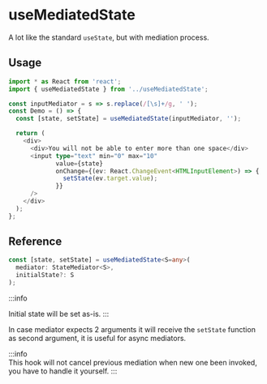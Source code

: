# useMediatedState

A lot like the standard `useState`, but with mediation process.

## Usage
```ts
import * as React from 'react';
import { useMediatedState } from '../useMediatedState';

const inputMediator = s => s.replace(/[\s]+/g, ' ');
const Demo = () => {
  const [state, setState] = useMediatedState(inputMediator, '');

  return (
    <div>
      <div>You will not be able to enter more than one space</div>
      <input type="text" min="0" max="10" 
             value={state}
             onChange={(ev: React.ChangeEvent<HTMLInputElement>) => {
               setState(ev.target.value);
             }}
      />
    </div>
  );
};
```

## Reference
```ts
const [state, setState] = useMediatedState<S=any>(
  mediator: StateMediator<S>,
  initialState?: S
);
```
:::info  

Initial state will be set as-is.
:::

In case mediator expects 2 arguments it will receive the `setState` function as second argument, it is useful for async mediators.

:::info  
This hook will not cancel previous mediation when new one been invoked, you have to handle it yourself.
:::